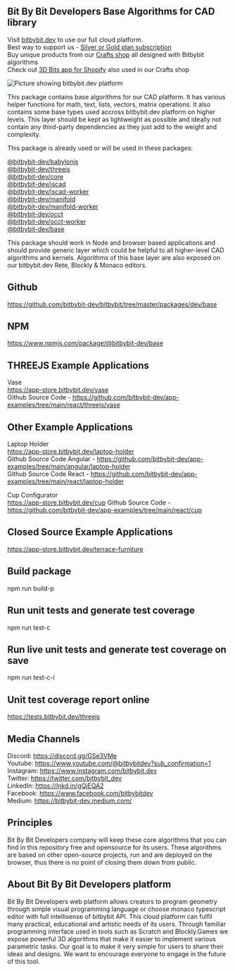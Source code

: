 ## Bit By Bit Developers Base Algorithms for CAD library

Visit [bitbybit.dev](https://bitbybit.dev) to use our full cloud platform.   
Best way to support us - [Silver or Gold plan subscription](https://bitbybit.dev/auth/pick-plan)    
Buy unique products from our [Crafts shop](https://crafts.bitbybit.dev) all designed with Bitbybit algorithms       
Check out [3D Bits app for Shopify](https://apps.shopify.com/3d-bits-1) also used in our Crafts shop   

<img src="https://app.bitbybit.dev/assets/git-cover.png" alt="Picture showing bitbybit.dev platform">

This package contains base algorithms for our CAD platform. It has various helper functions for math, text, lists, vectors, matrix operations. It also contains some base types used accross bitbybit.dev platform on higher levels. This layer should be kept as lightweight as possible and ideally not contain any third-party dependencies as they just add to the weight and complexity.


This package is already used or will be used in these packages:

[@bitbybit-dev/babylonjs](https://www.npmjs.com/package/@bitbybit-dev/babylonjs)   
[@bitbybit-dev/threejs](https://www.npmjs.com/package/@bitbybit-dev/threejs)   
[@bitbybit-dev/core](https://www.npmjs.com/package/@bitbybit-dev/core)   
[@bitbybit-dev/jscad](https://www.npmjs.com/package/@bitbybit-dev/jscad)   
[@bitbybit-dev/jscad-worker](https://www.npmjs.com/package/@bitbybit-dev/jscad-worker)   
[@bitbybit-dev/manifold](https://www.npmjs.com/package/@bitbybit-dev/manifold)   
[@bitbybit-dev/manifold-worker](https://www.npmjs.com/package/@bitbybit-dev/manifold-worker)   
[@bitbybit-dev/occt](https://www.npmjs.com/package/@bitbybit-dev/occt)   
[@bitbybit-dev/occt-worker](https://www.npmjs.com/package/@bitbybit-dev/occt-worker)   
[@bitbybit-dev/base](https://www.npmjs.com/package/@bitbybit-dev/base)   

This package should work in Node and browser based applications and should provide generic layer which could be helpful to all higher-level CAD algorithms and kernels. Algorithms of this base layer are also exposed on our bitbybit.dev Rete, Blockly & Monaco editors.

## Github
https://github.com/bitbybit-dev/bitbybit/tree/master/packages/dev/base
## NPM
https://www.npmjs.com/package/@bitbybit-dev/base

## THREEJS Example Applications
Vase   
https://app-store.bitbybit.dev/vase   
Github Source Code - https://github.com/bitbybit-dev/app-examples/tree/main/react/threejs/vase   

## Other Example Applications
Laptop Holder   
https://app-store.bitbybit.dev/laptop-holder    
Github Source Code Angular - https://github.com/bitbybit-dev/app-examples/tree/main/angular/laptop-holder   
Github Source Code React - https://github.com/bitbybit-dev/app-examples/tree/main/react/laptop-holder   
  
Cup Configurator    
https://app-store.bitbybit.dev/cup
Github Source Code - https://github.com/bitbybit-dev/app-examples/tree/main/react/cup  

## Closed Source Example Applications
https://app-store.bitbybit.dev/terrace-furniture

## Build package
npm run build-p

## Run unit tests and generate test coverage
npm run test-c

## Run live unit tests and generate test coverage on save
npm run test-c-l

## Unit test coverage report online
https://tests.bitbybit.dev/threejs

## Media Channels
Discord: https://discord.gg/GSe3VMe  
Youtube: https://www.youtube.com/@bitbybitdev?sub_confirmation=1  
Instagram: https://www.instagram.com/bitbybit.dev  
Twitter: https://twitter.com/bitbybit_dev  
LinkedIn: https://lnkd.in/gQjEQA2  
Facebook: https://www.facebook.com/bitbybitdev  
Medium: https://bitbybit-dev.medium.com/  

## Principles
Bit By Bit Developers company will keep these core algorithms that you can find in this repository free and opensource for its users. These algorithms are based on other open-source projects, run and are deployed on the browser, thus there is no point of closing them down from public.

## About Bit By Bit Developers platform
Bit By Bit Developers web platform allows creators to program geometry through simple visual programming language or choose monaco typescript editor with full intellisense of bitbybit API. This cloud platform can fulfil many practical, educational and artistic needs of its users. Through familiar programming interface used in tools such as Scratch and Blockly.Games we expose powerful 3D algorithms that make it easier to implement various parametric tasks. Our goal is to make it very simple for users to share their ideas and designs. We want to encourage everyone to engage in the future of this tool.